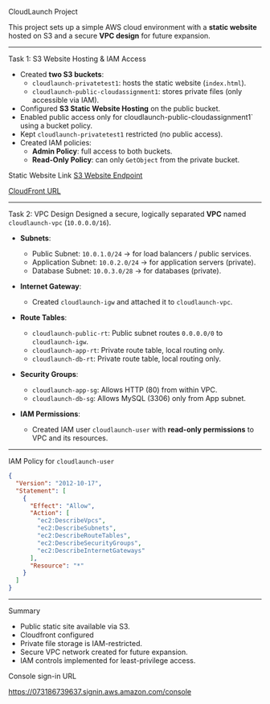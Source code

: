 CloudLaunch Project

This project sets up a simple AWS cloud environment with a **static website** hosted on S3 and a secure **VPC design** for future expansion.

---

 Task 1: S3 Website Hosting & IAM Access
- Created **two S3 buckets**:
  - `cloudlaunch-privatetest1`: hosts the static website (`index.html`).
  - `cloudlaunch-public-cloudassignment1`: stores private files (only accessible via IAM).
- Configured **S3 Static Website Hosting** on the public bucket.
- Enabled public access only for cloudlaunch-public-cloudassignment1` using a bucket policy.
- Kept `cloudlaunch-privatetest1` restricted (no public access).
- Created IAM policies:
  - **Admin Policy**: full access to both buckets.
  - **Read-Only Policy**: can only `GetObject` from the private bucket.

Static Website Link
[S3 Website Endpoint](http://cloudlaunch-public-cloudassignment1.s3-website-eu-west-1.amazonaws.com/)




[CloudFront URL](d3vqt2smj80gim.cloudfront.net)

---

Task 2: VPC Design
Designed a secure, logically separated **VPC** named `cloudlaunch-vpc` (`10.0.0.0/16`).

- **Subnets**:
  - Public Subnet: `10.0.1.0/24` → for load balancers / public services.
  - Application Subnet: `10.0.2.0/24` → for application servers (private).
  - Database Subnet: `10.0.3.0/28` → for databases (private).

- **Internet Gateway**:  
  - Created `cloudlaunch-igw` and attached it to `cloudlaunch-vpc`.

- **Route Tables**:
  - `cloudlaunch-public-rt`: Public subnet routes `0.0.0.0/0` to `cloudlaunch-igw`.
  - `cloudlaunch-app-rt`: Private route table, local routing only.
  - `cloudlaunch-db-rt`: Private route table, local routing only.

- **Security Groups**:
  - `cloudlaunch-app-sg`: Allows HTTP (80) from within VPC.
  - `cloudlaunch-db-sg`: Allows MySQL (3306) only from App subnet.

- **IAM Permissions**:
  - Created IAM user `cloudlaunch-user` with **read-only permissions** to VPC and its resources.

---

 IAM Policy for `cloudlaunch-user`

```json
{
  "Version": "2012-10-17",
  "Statement": [
    {
      "Effect": "Allow",
      "Action": [
        "ec2:DescribeVpcs",
        "ec2:DescribeSubnets",
        "ec2:DescribeRouteTables",
        "ec2:DescribeSecurityGroups",
        "ec2:DescribeInternetGateways"
      ],
      "Resource": "*"
    }
  ]
}
```

---






 Summary
- Public static site available via S3.
- Cloudfront configured
- Private file storage is IAM-restricted.
- Secure VPC network created for future expansion.
- IAM controls implemented for least-privilege access.



Console sign-in URL

https://073186739637.signin.aws.amazon.com/console

